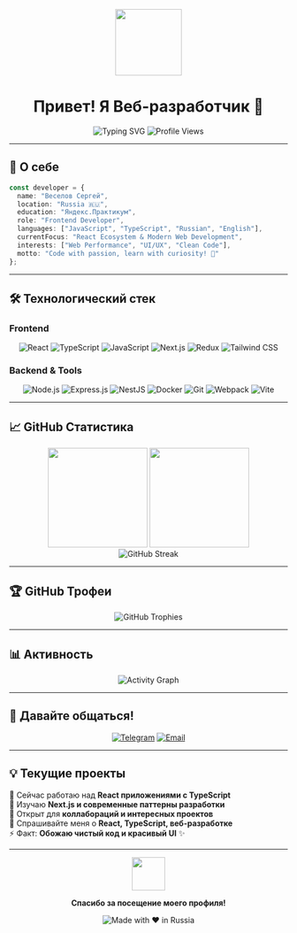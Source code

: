 <div align="center">
  <img src="https://media.giphy.com/media/M9gbBd9nbDrOTu1Mqx/giphy.gif" width="120"/>
  
  # Привет! Я Веб-разработчик 👋
  
  <img src="https://readme-typing-svg.herokuapp.com?font=Fira+Code&size=22&duration=3000&pause=1000&color=36BCF7&center=true&vCenter=true&width=600&lines=Frontend+Developer;React+%7C+TypeScript+Enthusiast;Always+learning+new+technologies;Welcome+to+my+GitHub!" alt="Typing SVG" />
  
  <img src="https://komarev.com/ghpvc/?username=keepsake666&style=for-the-badge&color=36BCF7" alt="Profile Views"/>
</div>

---

## 🚀 О себе

```typescript
const developer = {
  name: "Веселов Сергей",
  location: "Russia 🇷🇺",
  education: "Яндекс.Практикум",
  role: "Frontend Developer",
  languages: ["JavaScript", "TypeScript", "Russian", "English"],
  currentFocus: "React Ecosystem & Modern Web Development",
  interests: ["Web Performance", "UI/UX", "Clean Code"],
  motto: "Code with passion, learn with curiosity! 🎯"
};
```

---

## 🛠️ Технологический стек

### Frontend
<div align="center">
  
  ![React](https://img.shields.io/badge/React-20232A?style=for-the-badge&logo=react&logoColor=61DAFB)
  ![TypeScript](https://img.shields.io/badge/TypeScript-007ACC?style=for-the-badge&logo=typescript&logoColor=white)
  ![JavaScript](https://img.shields.io/badge/JavaScript-F7DF1E?style=for-the-badge&logo=javascript&logoColor=black)
  ![Next.js](https://img.shields.io/badge/Next.js-000000?style=for-the-badge&logo=next.js&logoColor=white)
  ![Redux](https://img.shields.io/badge/Redux-593D88?style=for-the-badge&logo=redux&logoColor=white)
  ![Tailwind CSS](https://img.shields.io/badge/Tailwind_CSS-38B2AC?style=for-the-badge&logo=tailwind-css&logoColor=white)
  
</div>

### Backend & Tools
<div align="center">
  
  ![Node.js](https://img.shields.io/badge/Node.js-43853D?style=for-the-badge&logo=node.js&logoColor=white)
  ![Express.js](https://img.shields.io/badge/Express.js-404D59?style=for-the-badge&logo=express&logoColor=white)
  ![NestJS](https://img.shields.io/badge/NestJS-E0234E?style=for-the-badge&logo=nestjs&logoColor=white)
  ![Docker](https://img.shields.io/badge/Docker-2496ED?style=for-the-badge&logo=docker&logoColor=white)
  ![Git](https://img.shields.io/badge/Git-F05032?style=for-the-badge&logo=git&logoColor=white)
  ![Webpack](https://img.shields.io/badge/Webpack-8DD6F9?style=for-the-badge&logo=webpack&logoColor=black)
  ![Vite](https://img.shields.io/badge/Vite-646CFF?style=for-the-badge&logo=vite&logoColor=white)
  
</div>

---

## 📈 GitHub Статистика

<div align="center">
  <img height="180em" src="https://github-readme-stats.vercel.app/api?username=keepsake666&show_icons=true&theme=tokyonight&include_all_commits=true&count_private=true"/>
  <img height="180em" src="https://github-readme-stats.vercel.app/api/top-langs/?username=keepsake666&layout=compact&langs_count=8&theme=tokyonight"/>
</div>

<div align="center">
  <img src="http://github-readme-streak-stats.herokuapp.com?user=keepsake666&theme=tokyonight&background=1A1B27&stroke=70A5FD&ring=70A5FD&fire=FF6B6B&currStreakNum=70A5FD&sideNums=70A5FD&currStreakLabel=70A5FD&sideLabels=70A5FD&dates=9AA5CE" alt="GitHub Streak"/>
</div>

---

## 🏆 GitHub Трофеи
<div align="center">
  <img src="https://github-profile-trophy.vercel.app/?username=keepsake666&theme=tokyonight&no-frame=true&no-bg=true&margin-w=4" alt="GitHub Trophies"/>
</div>

---

## 📊 Активность

<div align="center">
  <img src="https://github-readme-activity-graph.vercel.app/graph?username=keepsake666&bg_color=1a1b27&color=70a5fd&line=70a5fd&point=ff6b6b&area=true&hide_border=true" alt="Activity Graph"/>
</div>

---

## 🤝 Давайте общаться!

<div align="center">
  
  [![Telegram](https://img.shields.io/badge/Telegram-2CA5E0?style=for-the-badge&logo=telegram&logoColor=white)](https://t.me/Ves_Sergey)
  [![Email](https://img.shields.io/badge/Email-D14836?style=for-the-badge&logo=gmail&logoColor=white)](mailto:veselovsa@list.ru)
  
  
</div>

---

## 💡 Текущие проекты

🔭 Сейчас работаю над **React приложениями с TypeScript**  
🌱 Изучаю **Next.js и современные паттерны разработки**  
👯 Открыт для **коллабораций и интересных проектов**  
💬 Спрашивайте меня о **React, TypeScript, веб-разработке**  
⚡ Факт: **Обожаю чистый код и красивый UI** ✨

---

<div align="center">
  <img src="https://media.giphy.com/media/LnQjpWaON8nhr21vNW/giphy.gif" width="60"> 
  
  **Спасибо за посещение моего профиля!**
  
  ![Made with ❤️ in Russia](https://img.shields.io/badge/Made%20with%20%E2%9D%A4%EF%B8%8F%20in-Russia-red?style=for-the-badge)
</div>
